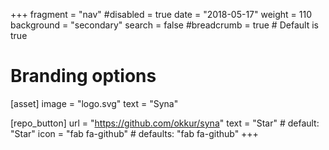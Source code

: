 +++
fragment = "nav"
#disabled = true
date = "2018-05-17"
weight = 110
background = "secondary"
search = false
#breadcrumb = true # Default is true

# Branding options
[asset]
  image = "logo.svg"
  text = "Syna"

[repo_button]
  url = "https://github.com/okkur/syna"
  text = "Star" # default: "Star"
  icon = "fab fa-github" # defaults: "fab fa-github"
+++
